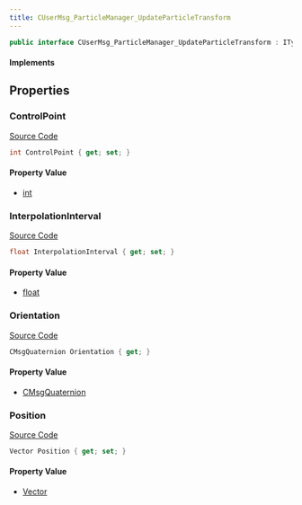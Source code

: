 ```yaml
---
title: CUserMsg_ParticleManager_UpdateParticleTransform
---
```


```csharp
public interface CUserMsg_ParticleManager_UpdateParticleTransform : ITypedProtobuf<CUserMsg_ParticleManager_UpdateParticleTransform>, INativeHandle
```

#### Implements

## Properties

### ControlPoint

[Source Code](https://github.com/swiftly-solution/swiftlys2/blob/beta/managed/src/SwiftlyS2.Generated/Protobufs/Interfaces/CUserMsg_ParticleManager_UpdateParticleTransform.cs#L13)

```csharp
int ControlPoint { get; set; }
```

#### Property Value

- [int](https://learn.microsoft.com/dotnet/api/system.int32)

### InterpolationInterval

[Source Code](https://github.com/swiftly-solution/swiftlys2/blob/beta/managed/src/SwiftlyS2.Generated/Protobufs/Interfaces/CUserMsg_ParticleManager_UpdateParticleTransform.cs#L22)

```csharp
float InterpolationInterval { get; set; }
```

#### Property Value

- [float](https://learn.microsoft.com/dotnet/api/system.single)

### Orientation

[Source Code](https://github.com/swiftly-solution/swiftlys2/blob/beta/managed/src/SwiftlyS2.Generated/Protobufs/Interfaces/CUserMsg_ParticleManager_UpdateParticleTransform.cs#L19)

```csharp
CMsgQuaternion Orientation { get; }
```

#### Property Value

- [CMsgQuaternion](/docs/api/shared/protobufdefinitions/cmsgquaternion)

### Position

[Source Code](https://github.com/swiftly-solution/swiftlys2/blob/beta/managed/src/SwiftlyS2.Generated/Protobufs/Interfaces/CUserMsg_ParticleManager_UpdateParticleTransform.cs#L16)

```csharp
Vector Position { get; set; }
```

#### Property Value

- [Vector](/docs/api/shared/natives/vector)

